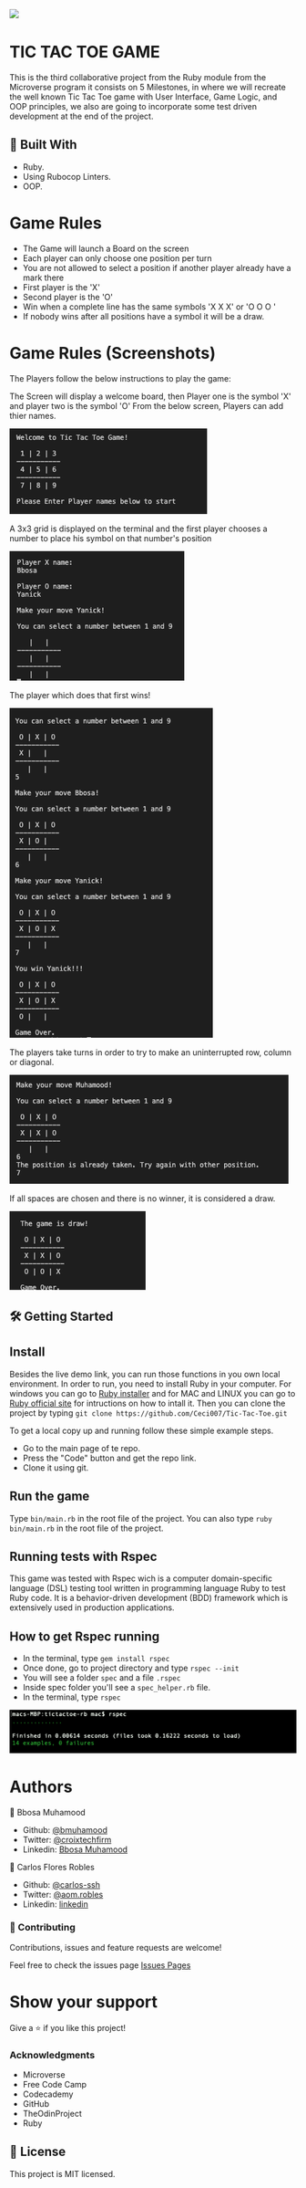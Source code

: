 ![](https://img.shields.io/badge/Microverse-blueviolet)

# TIC TAC TOE GAME
This is the third collaborative project from the Ruby module from the Microverse program it consists on 5 Milestones, in where we will recreate the well known Tic Tac Toe game with User Interface, Game Logic, and OOP principles, we also are going to incorporate some test driven development at the end of the project.

## 🔧 Built With

- Ruby.
- Using Rubocop Linters.
- OOP.

# Game Rules
- The Game will launch a Board on the screen
- Each player can only choose one position per turn
- You are not allowed to select a position if another player already have a mark there
- First player is the 'X'
- Second player is the 'O'
- Win when a complete line has the same symbols 'X X X' or 'O O O '
- If nobody wins after all positions have a symbol it will be a draw.

# Game Rules (Screenshots)
The Players follow the below instructions to play the game:

The Screen will display a welcome board, then Player one is the symbol 'X' and player two is the symbol 'O' From the below screen, Players can add thier names. 

<img src = "images/1.png">

A 3x3 grid is displayed on the terminal and the first player chooses a number to place his symbol on that number's position

<img src = "images/2.png">

The player which does that first wins!

<img src = "images/3.png">

The players take turns in order to try to make an uninterrupted row, column or diagonal.

<img src = "images/4.png">

If all spaces are chosen and there is no winner, it is considered a draw. 

<img src = "images/5.png">

## 🛠 Getting Started

## Install 
Besides the live demo link, you can run those functions in you own local environment. In order to run, you need to install Ruby in your computer. For windows you can go to [Ruby installer](https://rubyinstaller.org/) and for MAC and LINUX you can go to [Ruby official site](https://www.ruby-lang.org/en/downloads/) for intructions on how to intall it. Then you can clone the project by typing ```git clone https://github.com/Ceci007/Tic-Tac-Toe.git```

To get a local copy up and running follow these simple example steps.

- Go to the main page of te repo.
- Press the "Code" button and get the repo link.
- Clone it using git.

## Run the game 
Type ```bin/main.rb``` in the root file of the project. You can also type ```ruby bin/main.rb``` in the root file of the project.

## Running tests with Rspec

This game was tested with Rspec wich is a computer domain-specific language (DSL) testing tool written in programming language Ruby to test Ruby code. It is a behavior-driven development (BDD) framework which is extensively used in production applications.

## How to get Rspec running

- In the terminal, type `gem install rspec`
- Once done, go to project directory and type `rspec --init`
- You will see a folder `spec` and a file `.rspec`
- Inside spec folder you'll see a `spec_helper.rb` file.
- In the terminal, type `rspec`

<img src = "images/6.png">

# Authors
👤 Bbosa Muhamood
- Github: [@bmuhamood](https://github.com/bmuhamood)
- Twitter: [@croixtechfirm](https://twitter.com/croixtechfirm)
- Linkedin: [Bbosa Muhamood](https://www.linkedin.com/in/bbosa-muhamood-06845576/)

👤 Carlos Flores Robles
- Github: [@carlos-ssh](https://github.com/carlos-ssh)
- Twitter: [@aom.robles](https://twitter.com/aom.robles)
- Linkedin: [linkedin](https://www.linkedin.com/in/carlos-ssh/)

### 🤝 Contributing
Contributions, issues and feature requests are welcome!

Feel free to check the issues page <a href="https://github.com/carlos-ssh/tictactoe-rb/issues">Issues Pages</a>

# Show your support
Give a ⭐️ if you like this project!

### Acknowledgments
- Microverse
- Free Code Camp
- Codecademy
- GitHub
- TheOdinProject
- Ruby

## 📝 License
This project is MIT licensed.

